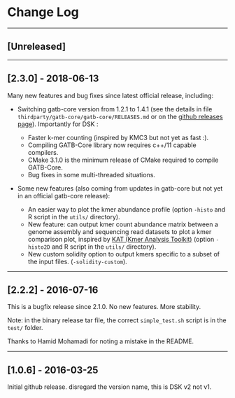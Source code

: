 # Change Log

--------------------------------------------------------------------------------
## [Unreleased]

--------------------------------------------------------------------------------
## [2.3.0] - 2018-06-13

Many new features and bug fixes since latest official release, including:

* Switching gatb-core version from 1.2.1 to 1.4.1 (see the details in file `thirdparty/gatb-core/gatb-core/RELEASES.md` or on the [github releases page](https://github.com/GATB/gatb-core/releases)). Importantly for DSK :
	
	* Faster k-mer counting (inspired by KMC3 but not yet as fast :).
	* Compiling GATB-Core library now requires c++/11 capable compilers.
	* CMake 3.1.0 is the minimum release of CMake required to compile GATB-Core.
	* Bug fixes in some multi-threaded situations.

* Some new features (also coming from updates in gatb-core but not yet in an official gatb-core release):

	* An easier way to plot the kmer abundance profile (option `-histo` and R script in the `utils/` directory).
	* New feature: can output kmer count abundance matrix between a genome assembly and sequencing read datasets to plot a kmer comparison plot, inspired by [KAT (Kmer Analysis Toolkit)](https://github.com/TGAC/KAT) (option `-histo2D` and R script in the `utils/` directory).
	* New custom solidity option to output kmers specific to a subset of the input files. (`-solidity-custom`).


--------------------------------------------------------------------------------
## [2.2.2] - 2016-07-16

This is a bugfix release since 2.1.0. No new features. More stability.

Note: in the binary release tar file, the correct `simple_test.sh` script is in the `test/` folder.

Thanks to Hamid Mohamadi for noting a mistake in the README.

--------------------------------------------------------------------------------
## [1.0.6] - 2016-03-25

Initial github release. disregard the version name, this is DSK v2 not v1.
